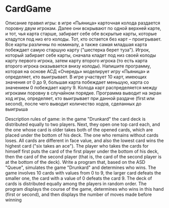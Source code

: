 # CardGame
Описание правил игры: в игре «Пьяница» карточная колода раздается поровну двум игрокам. Далее они вскрывают по одной верхней карте, и тот, чья карта старше, забирает себе обе вскрытые карты, которые кладутся под низ его колоды. Тот, кто остается без карт – проигрывает. Все карты различны по номиналу, а также самая младшая карта побеждает самую старшую карту ("шестерка берет туза"). Игрок, который забирает себе карты, сначала кладет под низ своей колоды карту первого игрока, затем карту второго игрока (то есть карта второго игрока оказывается внизу колоды).
Напишите программу, которая на основе АСД «Очередь» моделирует игру «Пьяница» и определяет, кто выигрывает. В игре участвует 10 карт, имеющих значения от 0 до 9, большая карта побеждает меньшую, карта со значением 0 побеждает карту 9. Колода карт распределяется между игроками поровну в случайном порядке. 
Программа выводит на экран ход игры,  определяет, кто выигрывает при данной раздаче (first или second), после чего выводит количество ходов, сделанных до выигрыша

Description rules of game: in the game "Drunkard" the card deck is distributed equally to two players. Next, they open one top card each, and the one whose card is older takes both of the opened cards, which are placed under the bottom of his deck. The one who remains without cards loses. All cards are different in face value, and also the lowest card wins the highest card ("six takes an ace"). The player who takes the cards for himself first puts the card of the first player under the bottom of his deck, then the card of the second player (that is, the card of the second player is at the bottom of the deck).
Write a program that, based on the ASD "Queue", simulates the game "Drunkard" and determines who wins. The game involves 10 cards with values from 0 to 9, the larger card defeats the smaller one, the card with a value of 0 defeats the card 9. The deck of cards is distributed equally among the players in random order. 
The program displays the course of the game, determines who wins in this hand (first or second), and then displays the number of moves made before winning
